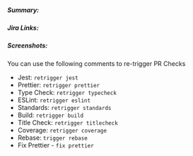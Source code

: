 ##### Summary:

<!--- Add summary of your changes here -->

##### Jira Links:

<!--- Add jira links for your changes here -->

##### Screenshots:

<!--- Add screenshots for your changes here -->

You can use the following comments to re-trigger PR Checks

- Jest: `retrigger jest`
- Prettier: `retrigger prettier`
- Type Check: `retrigger typecheck`
- ESLint: `retrigger eslint`
- Standards: `retrigger standards`
- Build: `retrigger build`
- Title Check: `retrigger titlecheck`
- Coverage: `retrigger coverage`
- Rebase: `trigger rebase`
- Fix Prettier - `fix prettier`
